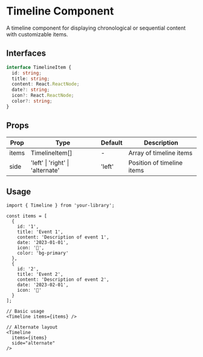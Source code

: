 # Timeline Component

A timeline component for displaying chronological or sequential content with customizable items.

## Interfaces

```typescript
interface TimelineItem {
  id: string;
  title: string;
  content: React.ReactNode;
  date?: string;
  icon?: React.ReactNode;
  color?: string;
}
```

## Props

| Prop | Type | Default | Description |
|------|------|---------|-------------|
| items | TimelineItem[] | - | Array of timeline items |
| side | 'left' \| 'right' \| 'alternate' | 'left' | Position of timeline items |

## Usage

```tsx
import { Timeline } from 'your-library';

const items = [
  {
    id: '1',
    title: 'Event 1',
    content: 'Description of event 1',
    date: '2023-01-01',
    icon: '🎉',
    color: 'bg-primary'
  },
  {
    id: '2',
    title: 'Event 2',
    content: 'Description of event 2',
    date: '2023-02-01',
    icon: '📅'
  }
];

// Basic usage
<Timeline items={items} />

// Alternate layout
<Timeline
  items={items}
  side="alternate"
/>
```